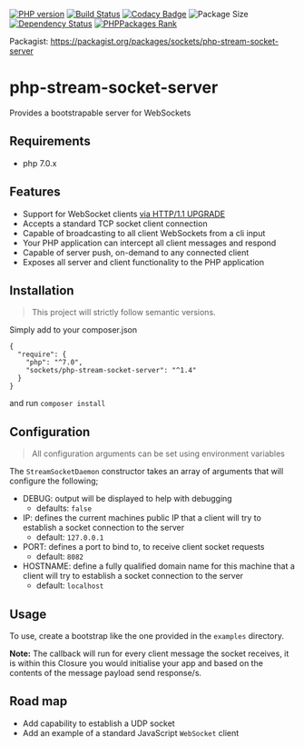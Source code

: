 [![PHP version](https://badge.fury.io/ph/sockets%2Fphp-stream-socket-server.svg)](https://badge.fury.io/ph/sockets%2Fphp-stream-socket-server)
[![Build Status](https://travis-ci.org/chrisdlangton/php-stream-socket-server.svg?branch=master)](https://travis-ci.org/chrisdlangton/php-stream-socket-server)
[![Codacy Badge](https://api.codacy.com/project/badge/Grade/52af35bac9b44ab890f4d6a08d4e65c9)](https://www.codacy.com/app/chrislangton84/php-stream-socket-server?utm_source=github.com&amp;utm_medium=referral&amp;utm_content=chrisdlangton/php-stream-socket-server&amp;utm_campaign=Badge_Grade)
![Package Size](https://reposs.herokuapp.com/?path=chrisdlangton/php-stream-socket-server&style=flat)
[![Dependency Status](https://www.versioneye.com/user/projects/57d6475c87b0f6003c14c523/badge.svg?style=flat-square)](https://www.versioneye.com/user/projects/57d6475c87b0f6003c14c523)
[![PHPPackages Rank](http://phppackages.org/p/sockets/php-stream-socket-server/badge/rank.svg)](http://phppackages.org/p/sockets/php-stream-socket-server)

Packagist: https://packagist.org/packages/sockets/php-stream-socket-server

# php-stream-socket-server
Provides a bootstrapable server for WebSockets

## Requirements

- php 7.0.x

## Features

- Support for WebSocket clients [via HTTP/1.1 UPGRADE](https://tools.ietf.org/html/rfc2817)
- Accepts a standard TCP socket client connection
- Capable of broadcasting to all client WebSockets from a cli input
- Your PHP application can intercept all client messages and respond
- Capable of server push, on-demand to any connected client
- Exposes all server and client functionality to the PHP application

## Installation

> This project will strictly follow semantic versions.

Simply add to your composer.json

```
{
  "require": {
    "php": "^7.0",
    "sockets/php-stream-socket-server": "^1.4"
  }
}
```

and run `composer install`

## Configuration

> All configuration arguments can be set using environment variables

The `StreamSocketDaemon` constructor takes an array of arguments that will configure the following;

- DEBUG: output will be displayed to help with debugging
    - defaults: `false`
- IP: defines the current machines public IP that a client will try to establish a socket connection to the server
    - default: `127.0.0.1`
- PORT: defines a port to bind to, to receive client socket requests
    - default: `8082`
- HOSTNAME: define a fully qualified domain name for this machine that a client will try to establish a socket connection to the server
    - default: `localhost`

## Usage

To use, create a bootstrap like the one provided in the `examples` directory.

**Note:** The callback will run for every client message the socket receives, it is within this Closure you would initialise your app and based on the contents of the message payload send response/s.

## Road map

- Add capability to establish a UDP socket
- Add an example of a standard JavaScript `WebSocket` client
